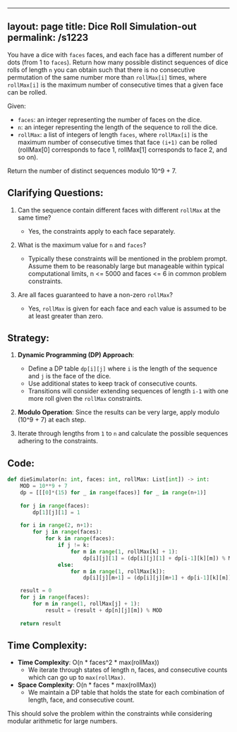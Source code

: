 
---
layout: page
title:  Dice Roll Simulation-out
permalink: /s1223
---

You have a dice with `faces` faces, and each face has a different number of dots (from 1 to `faces`). Return how many possible distinct sequences of dice rolls of length `n` you can obtain such that there is no consecutive permutation of the same number more than `rollMax[i]` times, where `rollMax[i]` is the maximum number of consecutive times that a given face can be rolled.

Given:
- `faces`: an integer representing the number of faces on the dice.
- `n`: an integer representing the length of the sequence to roll the dice.
- `rollMax`: a list of integers of length `faces`, where `rollMax[i]` is the maximum number of consecutive times that face `(i+1)` can be rolled (rollMax[0] corresponds to face 1, rollMax[1] corresponds to face 2, and so on).

Return the number of distinct sequences modulo 10^9 + 7.

## Clarifying Questions:

1. Can the sequence contain different faces with different `rollMax` at the same time?
   - Yes, the constraints apply to each face separately.
   
2. What is the maximum value for `n` and `faces`?
   - Typically these constraints will be mentioned in the problem prompt. Assume them to be reasonably large but manageable within typical computational limits, n <= 5000 and faces <= 6 in common problem constraints.

3. Are all faces guaranteed to have a non-zero `rollMax`?
   - Yes, `rollMax` is given for each face and each value is assumed to be at least greater than zero.

## Strategy:

1. **Dynamic Programming (DP) Approach**:
   - Define a DP table `dp[i][j]` where `i` is the length of the sequence and `j` is the face of the dice.
   - Use additional states to keep track of consecutive counts.
   - Transitions will consider extending sequences of length `i-1` with one more roll given the `rollMax` constraints.
   
2. **Modulo Operation**: Since the results can be very large, apply modulo \(10^9 + 7\) at each step.

3. Iterate through lengths from `1` to `n` and calculate the possible sequences adhering to the constraints.

## Code:

```python
def dieSimulator(n: int, faces: int, rollMax: List[int]) -> int:
    MOD = 10**9 + 7
    dp = [[[0]*(15) for _ in range(faces)] for _ in range(n+1)]
    
    for j in range(faces):
        dp[1][j][1] = 1
    
    for i in range(2, n+1):
        for j in range(faces):
            for k in range(faces):
                if j != k:
                    for m in range(1, rollMax[k] + 1):
                        dp[i][j][1] = (dp[i][j][1] + dp[i-1][k][m]) % MOD
                else:
                    for m in range(1, rollMax[k]):
                        dp[i][j][m+1] = (dp[i][j][m+1] + dp[i-1][k][m]) % MOD

    result = 0
    for j in range(faces):
        for m in range(1, rollMax[j] + 1):
            result = (result + dp[n][j][m]) % MOD
            
    return result
```

## Time Complexity:

- **Time Complexity**: O(n * faces^2 * max(rollMax))
  - We iterate through states of length n, faces, and consecutive counts which can go up to `max(rollMax)`.
- **Space Complexity**: O(n * faces * max(rollMax))
  - We maintain a DP table that holds the state for each combination of length, face, and consecutive count.

This should solve the problem within the constraints while considering modular arithmetic for large numbers.